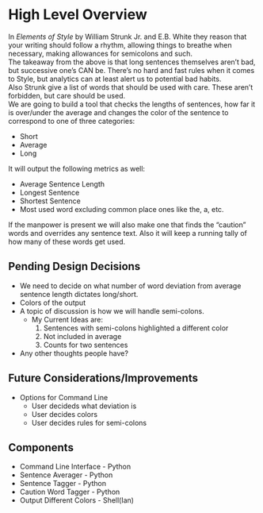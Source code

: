 # High Level Overview
In _Elements of Style_ by William Strunk Jr. and E.B. White they reason that your writing should follow a rhythm, allowing things to breathe when necessary, making allowances for semicolons and such.  
The takeaway from the above is that long sentences themselves aren’t bad, but successive one’s CAN be. There’s no hard and fast rules when it comes to Style, but analytics can at least alert us to potential bad habits.  
Also Strunk give a list of words that should be used with care. These aren’t forbidden, but care should be used.  
We are going to build a tool that checks the lengths of sentences, how far it is over/under the average and changes the color of the sentence to correspond to one of three categories:
* Short 
* Average
* Long

It will output the following metrics as well:
* Average Sentence Length
* Longest Sentence
* Shortest Sentence
* Most used word excluding common place ones like the, a, etc.

If the manpower is present we will also make one that finds the “caution” words and overrides any sentence text. Also it will keep a running tally of how many of these words get used.  

## Pending Design Decisions
* We need to decide on what number of word deviation from average sentence length dictates long/short.
* Colors of the output
* A topic of discussion is how we will handle semi-colons.
	* My Current Ideas are:
		1. Sentences with semi-colons highlighted a different color
		2. Not included in average
		3. Counts for two sentences
* Any other thoughts people have?
## Future Considerations/Improvements
* Options for Command Line
	* User decideds what deviation is
	* User decides colors
	* User decides rules for semi-colons

## Components
* Command Line Interface - Python
* Sentence Averager - Python
* Sentence Tagger - Python
* Caution Word Tagger - Python
* Output Different Colors - Shell(Ian)

